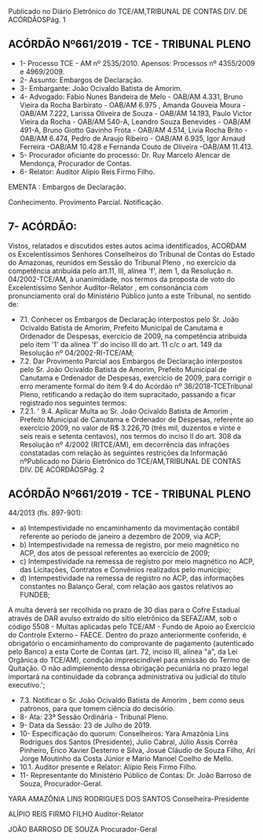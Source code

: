 Publicado  no  Diário  Eletrônico do TCE/AM,TRIBUNAL DE CONTAS DIV. DE ACÓRDÃOSPág. 1

## ACÓRDÃO Nº661/2019 - TCE - TRIBUNAL PLENO

- 1- Processo TCE - AM nº 2535/2010. Apensos: Processos nº  4355/2009 e 4969/2009.
- 2- Assunto: Embargos de Declaração.
- 3- Embargante: João Ocivaldo Batista de Amorim.
- 4- Advogado: Fábio Nunes Bandeira de Melo - OAB/AM 4.331, Bruno Vieira da Rocha Barbirato - OAB/AM 6.975 , Amanda Gouveia Moura - OAB/AM 7.222, Larissa Oliveira de Souza - OAB/AM 14.193, Paulo Victor Vieira da Rocha - OAB/AM 540-A, Leandro Souza Benevides - OAB/AM 491-A, Bruno Giotto Gavinho Frota - OAB/AM 4.514, Livia Rocha Brito - OAB/AM 6.474, Pedro de Araujo Ribeiro - OAB/AM 6.935, Igor Arnaud Ferreira -OAB/AM 10.428 e Fernanda Couto de Oliveira -OAB/AM 11.413.
- 5- Procurador oficiante do processo: Dr. Ruy Marcelo Alencar de Mendonça, Procurador de Contas.
- 6- Relator: Auditor Alípio Reis Firmo Filho.

EMENTA : Embargos de Declaração.

Conhecimento. Provimento Parcial. Notificação.

## 7- ACÓRDÃO:

Vistos, relatados e discutidos estes autos acima identificados, ACORDAM os Excelentíssimos Senhores Conselheiros do Tribunal de Contas do Estado do Amazonas, reunidos  em  Sessão  do Tribunal  Pleno ,  no  exercício  da  competência  atribuída  pelo art.11,  III,  alínea  'f',  item  1,  da  Resolução  n.  04/2002-TCE/AM, à  unanimidade, nos termos da proposta de voto do Excelentíssimo Senhor Auditor-Relator , em consonância com pronunciamento oral do Ministério Público junto a este Tribunal, no sentido de:

- 7.1. Conhecer os  Embargos  de  Declaração  interpostos  pelo Sr.  João Ocivaldo  Batista  de  Amorim, Prefeito  Municipal  de  Canutama  e Ordenador de Despesas, exercício de 2009, na competência atribuída pelo  item  '1'  da  alínea  'f'  do  inciso  III  do  art.  11  c/c  o  art.  149  da Resolução nº 04/2002-RI-TCE/AM;
- 7.2. Dar Provimento Parcial aos Embargos de Declaração interpostos pelo Sr. João Ocivaldo Batista de Amorim, Prefeito Municipal de Canutama e Ordenador de Despesas, exercício de 2009, para corrigir o erro  meramente  formal  do  item  9.4  do  Acórdão  nº  36/2018-TCETribunal Pleno, retificando a redação do item supracitado, passando a ficar registrado nos seguintes termos:
- 7.2.1. ' 9.4. Aplicar Multa ao Sr. João Ocivaldo Batista de Amorim , Prefeito Municipal de Canutama e Ordenador de Despesas, referente ao exercício 2009, no valor de R$ 3.226,70 (três mil, duzentos e vinte e seis reais e setenta centavos), nos termos do inciso II do art. 308 da Resolução  nº  4/2002  (RITCE/AM),  em  decorrência  das  infrações constatadas  com  relação  às  seguintes  restrições  da  Informação  nºPublicado  no  Diário  Eletrônico do TCE/AM,TRIBUNAL DE CONTAS DIV. DE ACÓRDÃOSPág. 2

## ACÓRDÃO Nº661/2019 - TCE - TRIBUNAL PLENO

44/2013 (fls. 897-901):

- a)  Intempestividade  no  encaminhamento  da  movimentação  contábil referente ao período de janeiro a dezembro de 2009, via ACP;
- b)  Intempestividade  na  remessa  de  registro,  por  meio  magnético  no ACP, dos atos de pessoal referentes ao exercício de 2009;
- c)  Intempestividade  na  remessa  de  registro  por  meio  magnético  no ACP, das Licitações, Contratos e Convênios realizados pelo município;
- d) Intempestividade na remessa de registro no ACP, das informações constantes  no  Balanço  Geral,  com  relação  aos  gastos  relativos  ao FUNDEB;

A multa deverá ser recolhida no prazo de 30 dias para o Cofre Estadual através de DAR avulso extraído do sítio eletrônico da SEFAZ/AM, sob o código 5508 - Multas aplicadas pelo TCE/AM - Fundo de Apoio ao Exercício do Controle Externo - FAECE. Dentro do prazo anteriormente conferido, é obrigatório o encaminhamento do comprovante de pagamento (autenticado pelo Banco) a esta Corte de Contas (art. 72, inciso III, alínea "a", da Lei Orgânica do TCE/AM), condição imprescindível para emissão do Termo de Quitação. O não adimplemento dessa obrigação pecuniária no prazo legal importará na continuidade da cobrança administrativa ou judicial do título executivo.';

- 7.3. Notificar o Sr.  João  Ocivaldo  Batista  de  Amorim ,  bem  como  seus patronos, para que tomem ciência do decisório.
- 8- Ata: 23ª Sessão Ordinária - Tribunal Pleno.
- 9- Data da Sessão: 23 de Julho de 2019.
- 10-  Especificação  do  quorum: Conselheiros: Yara  Amazônia  Lins  Rodrigues  dos Santos (Presidente), Julio Cabral, Júlio Assis Corrêa Pinheiro, Érico Xavier Desterro e Silva,  Josué  Cláudio  de  Souza  Filho,  Ari  Jorge  Moutinho  da  Costa  Júnior  e  Mario Manoel Coelho de Mello.
- 10.1. Auditor presente e Relator: Alípio Reis Firmo Filho.
- 11-  Representante  do  Ministério  Público  de  Contas: Dr. João  Barroso  de  Souza, Procurador-Geral.

YARA AMAZÔNIA LINS RODRIGUES DOS SANTOS Conselheira-Presidente

ALÍPIO REIS FIRMO FILHO Auditor-Relator

JOÃO BARROSO DE SOUZA Procurador-Geral